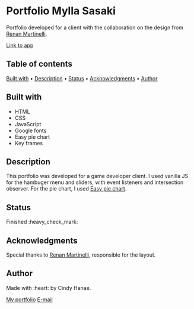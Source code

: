 <h1>Portfolio Mylla Sasaki</h1>
<p>Portfolio developed for a client with the collaboration on the design from <a href="http://renanmartinelli.com/" target="_blank">Renan Martinelli</a>.</p>
<p><a href="https://www.myllasasaki.com/" target="_blank">Link to app</a></p>

<h2>Table of contents</h2>
<a href="#built">Built with</a> • 
<a href="#description">Description</a> • 
<a href="#status">Status</a> • 
<a href="#knowledge">Acknowledgments</a> • 
<a href="#author">Author</a>

<h2 id="built">Built with</h2>
<ul>
 <li>HTML</li>
 <li>CSS</li>
 <li>JavaScript</li>
 <li>Google fonts</li>
 <li>Easy pie chart</li>
 <li>Key frames</li>
</ul>

<h2 id="description">Description</h2>
<p>This portfolio was developed for a game developer client. I used vanilla JS for the hambuger menu and sliders, with event listeners and intersection observer. For the pie chart, I used <a href="https://github.com/rendro/easy-pie-chart" target="_blank">Easy pie chart</a>.</p>

<h2 id="status">Status</h2>
Finished :heavy_check_mark:

<h2 id="knowledge">Acknowledgments</h2>
Special thanks to <a href="http://renanmartinelli.com/" target="_blank">Renan Martinelli</a>, responsible for the layout.

<h2 id="author">Author</h2>
Made with :heart: by Cindy Hanae.

<a href="https://cindyhanae.github.io/cindy-hanae/" target="_blank">My portfolio</a>
<a href="mailto:cindy.hanae1@gmail.com" target="_blank">E-mail</a>

